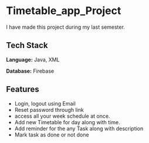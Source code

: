 # Timetable_app_Project

I have made this project during my last semester.

## Tech Stack

**Language:** Java, XML

**Database:** Firebase


## Features
- Login, logout using Email
- Reset password through link
- access all your week schedule at once.
- Add new Timetable for day along with time.
- Add reminder for the any Task along with description
- Mark task as done or not done
